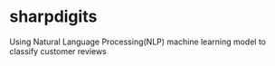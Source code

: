 # sharpdigits
Using Natural Language Processing(NLP) machine learning model to classify customer reviews
